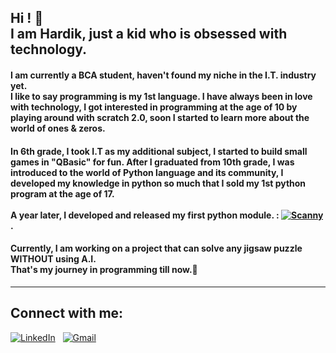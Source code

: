 ## Hi ! 👋 <br> I am Hardik, just a kid who is obsessed with technology.

#### I am currently a BCA student, haven't found my niche in the I.T. industry yet. <br> I like to say programming is my 1st language. I have always been in love with technology, I got interested in programming at the age of 10 by playing around with scratch 2.0, soon I started to learn more about the world of ones & zeros.

#### In 6th grade, I took I.T as my additional subject, I started to build small games in "QBasic" for fun. After I graduated from 10th grade, I was introduced to the world of Python language and its community, I developed my knowledge in python so much that I sold my 1st python program at the age of 17. <br> <br> A year later, I developed and released my first python module. : [![Scanny](https://badge.fury.io/py/scanny.svg)](https://badge.fury.io/py/scanny) .

#### Currently, I am working on a project that can solve any jigsaw puzzle WITHOUT using A.I. <br> That's my journey in programming till now.🙂
--------------------------
## Connect with me:
[![LinkedIn](https://img.shields.io/badge/linkedin-%230077B5.svg?style=for-the-badge&logo=linkedin&logoColor=white)](https://www.linkedin.com/in/hardik--shah/) &nbsp;
[![Gmail](https://img.shields.io/badge/Gmail-D14836?style=for-the-badge&logo=gmail&logoColor=white)](mailto:hardik.2673@gmail.com)
